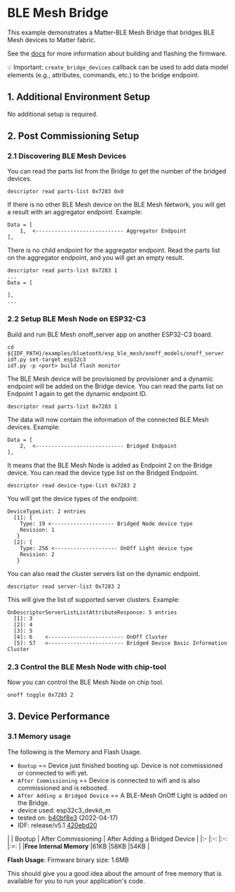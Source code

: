 # BLE Mesh Bridge

This example demonstrates a Matter-BLE Mesh Bridge that bridges BLE Mesh devices to Matter fabric.

See the [docs](https://docs.espressif.com/projects/esp-matter/en/latest/esp32/developing.html) for more information about building and flashing the firmware.

💡 Important:  `create_bridge_devices` callback can be used to add data model elements (e.g., attributes, commands, etc.) to the bridge endpoint.

## 1. Additional Environment Setup

No additional setup is required.

## 2. Post Commissioning Setup

### 2.1 Discovering BLE Mesh Devices

You can read the parts list from the Bridge to get the number of the
bridged devices.

```
descriptor read parts-list 0x7283 0x0
```

If there is no other BLE Mesh device on the BLE Mesh Network, you will get
a result with an aggregator endpoint. Example:

```
Data = [
    1,  <---------------------------- Aggregator Endpoint
],
```

There is no child endpoint for the aggregator endpoint. Read the parts list
on the aggregator endpoint, and you will get an empty result.

```
descriptor read parts-list 0x7283 1
...
Data = [

],
...
```

### 2.2 Setup BLE Mesh Node on ESP32-C3

Build and run BLE Mesh onoff_server app on another ESP32-C3 board.

```
cd ${IDF_PATH}/examples/bluetooth/esp_ble_mesh/onoff_models/onoff_server
idf.py set-target esp32c3
idf.py -p <port> build flash monitor
```

The BLE Mesh device will be provisioned by provisioner and a dynamic
endpoint will be added on the Bridge device. You can read the parts list
on Endpoint 1 again to get the dynamic endpoint ID.

```
descriptor read parts-list 0x7283 1
```

The data will now contain the information of the connected BLE Mesh devices.
Example:

```
Data = [
    2,  <---------------------------- Bridged Endpoint
],
```

It means that the BLE Mesh Node is added as Endpoint 2 on the Bridge
device. You can read the device type list on the Bridged Endpoint.

```
descriptor read device-type-list 0x7283 2
```

You will get the device types of the endpoint:

```
DeviceTypeList: 2 entries
  [1]: {
    Type: 19 <-------------------- Bridged Node device type
    Revision: 1
   }
  [2]: {
    Type: 256 <-------------------- OnOff Light device type
    Revision: 2
   }
```

You can also read the cluster servers list on the dynamic endpoint.

```
descriptor read server-list 0x7283 2
```

This will give the list of supported server clusters. Example:

```
OnDescriptorServerListListAttributeResponse: 5 entries
  [1]: 3
  [2]: 4
  [3]: 5
  [4]: 6    <------------------------ OnOff Cluster
  [5]: 57   <------------------------ Bridged Device Basic Information Cluster
```

### 2.3 Control the BLE Mesh Node with chip-tool

Now you can control the BLE Mesh Node on chip tool.

```
onoff toggle 0x7283 2
```

## 3. Device Performance

### 3.1 Memory usage

The following is the Memory and Flash Usage.

-   `Bootup` == Device just finished booting up. Device is not
    commissioned or connected to wifi yet.
-   `After Commissioning` == Device is connected to wifi and is also
    commissioned and is rebooted.
-   `After Adding a Bridged Device` == A BLE-Mesh OnOff Light is added
    on the Bridge.
-   device used: esp32c3_devkit_m
-   tested on:
    [b40bf8e3](https://github.com/espressif/esp-matter/commit/b40bf8e398161bcac515fd57eb13d14e031e3a91)
    (2022-04-17)
-   IDF: release/v5.1 [420ebd20](https://github.com/espressif/esp-idf/commit/420ebd208ae9eb71cb71ebd22742d1175f11addc)

|                         | Bootup | After Commissioning | After Adding a Bridged Device |
|:-                       |:-:     |:-:                  |:=:                            |
|**Free Internal Memory** |61KB    |58KB                 |54KB                           |

**Flash Usage**: Firmware binary size: 1.6MB

This should give you a good idea about the amount of free memory that is
available for you to run your application's code.
